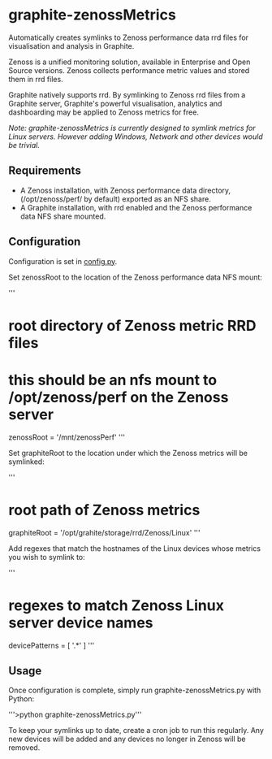 graphite-zenossMetrics
======================

Automatically creates symlinks to Zenoss performance data rrd files for visualisation and analysis in Graphite.

Zenoss is a unified monitoring solution, available in Enterprise and Open Source versions. Zenoss collects performance metric values and stored them in rrd files.

Graphite natively supports rrd. By symlinking to Zenoss rrd files from a Graphite server, Graphite's powerful visualisation, analytics and dashboarding may be applied to Zenoss metrics for free.

*Note: graphite-zenossMetrics is currently designed to symlink metrics for Linux servers. However adding Windows, Network and other devices would be trivial.*

Requirements
----------------------

* A Zenoss installation, with Zenoss performance data directory, (/opt/zenoss/perf/ by default) exported as an NFS share.
* A Graphite installation, with rrd enabled and the Zenoss performance data NFS share mounted.

Configuration
----------------------

Configuration is set in [config.py](https://github.com/jstewart101/graphite-zenossMetrics/blob/master/config.py).

Set zenossRoot to the location of the Zenoss performance data NFS mount:

'''
# root directory of Zenoss metric RRD files
# this should be an nfs mount to /opt/zenoss/perf on the Zenoss server
zenossRoot = '/mnt/zenossPerf'
'''

Set graphiteRoot to the location under which the Zenoss metrics will be symlinked:

'''
# root path of Zenoss metrics
graphiteRoot = '/opt/grahite/storage/rrd/Zenoss/Linux'
'''

Add regexes that match the hostnames of the Linux devices whose metrics you wish to symlink to:

'''
# regexes to match Zenoss Linux server device names
devicePatterns = [
    '.*'
]
'''

Usage
----------------------

Once configuration is complete, simply run graphite-zenossMetrics.py with Python:

'''>python graphite-zenossMetrics.py'''

To keep your symlinks up to date, create a cron job to run this regularly. Any new devices will be added and any devices no longer in Zenoss will be removed.
